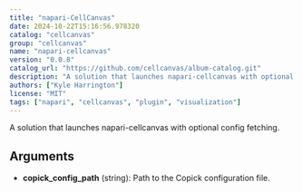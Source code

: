 ```yaml
---
title: "napari-CellCanvas"
date: 2024-10-22T15:16:56.978320
catalog: "cellcanvas"
group: "cellcanvas"
name: "napari-cellcanvas"
version: "0.0.8"
catalog_url: "https://github.com/cellcanvas/album-catalog.git"
description: "A solution that launches napari-cellcanvas with optional config fetching."
authors: ["Kyle Harrington"]
license: "MIT"
tags: ["napari", "cellcanvas", "plugin", "visualization"]
---
```


A solution that launches napari-cellcanvas with optional config fetching.

## Arguments

- **copick_config_path** (string): Path to the Copick configuration file.

